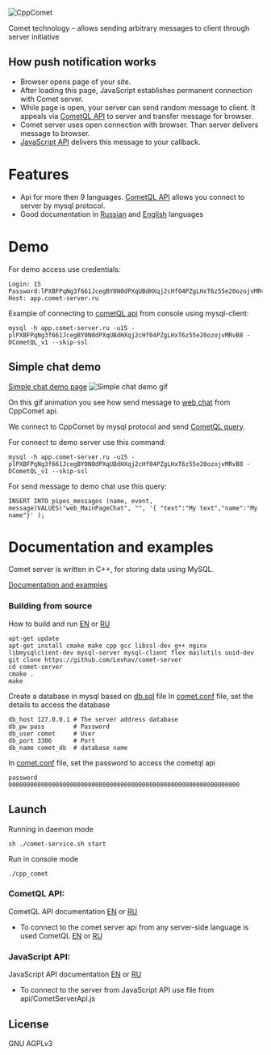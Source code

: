 ![CppComet](https://comet-server.com/img/CppComet.png)

Comet technology – allows sending arbitrary messages to client through server initiative

## How push notification works

* Browser opens page of your site.
* After loading this page, JavaScript establishes permanent connection with Comet server.
* While page is open, your server can send random message to client. It appeals via [CometQL API](http://comet-server.org/doku.php/en:comet:cometql) to server and transfer message for browser.
* Comet server uses open connection with browser. Than server delivers message to browser.
* [JavaScript API](http://comet-server.org/doku.php/en:comet:javascript_api) delivers this message to your callback.

# Features

* Api for more then 9 languages. [CometQL API](http://comet-server.org/doku.php/en:comet:cometql) allows you connect to server by mysql protocol.
* Good documentation in [Russian](http://comet-server.org/doku.php/ru) and [English](http://comet-server.org/doku.php/en) languages

# Demo
 
For demo access use credentials:
```
Login: 15
Password:lPXBFPqNg3f661JcegBY0N0dPXqUBdHXqj2cHf04PZgLHxT6z55e20ozojvMRvB8
Host: app.comet-server.ru
```

Example of connecting to [cometQL api](http://comet-server.org/doku.php/en:comet:cometql) from console using mysql-client:
```
mysql -h app.comet-server.ru -u15 -plPXBFPqNg3f661JcegBY0N0dPXqUBdHXqj2cHf04PZgLHxT6z55e20ozojvMRvB8 -DCometQL_v1 --skip-ssl
```
## Simple chat demo

[Simple chat demo page](http://comet-server.com/doc/CometQL/MainPageChat/index.php)
![Simple chat demo gif](https://comet-server.com/doc/CometQL/CometQL-demo.gif)

On this gif animation you see how send message to [web chat](http://comet-server.com/doc/CometQL/MainPageChat/index.php) from CppComet api.

We connect to CppComet by mysql protocol and send [CometQL query](http://comet-server.org/doku.php/en:comet:cometql).

For connect to demo server use this command:
```
mysql -h app.comet-server.ru -u15 -plPXBFPqNg3f661JcegBY0N0dPXqUBdHXqj2cHf04PZgLHxT6z55e20ozojvMRvB8 -DCometQL_v1 --skip-ssl
```
For send message to demo chat use this query:
```
INSERT INTO pipes_messages (name, event, message)VALUES("web_MainPageChat", "", '{ "text":"My text","name":"My name"}' );
```

# Documentation and examples

Comet server is written in C++, for storing data using MySQL.   

[Documentation and examples](http://comet-server.org/)
  
### Building from source

How to build and run [EN](http://comet-server.org/doku.php/en:comet:building-from-source) or [RU](http://comet-server.org/doku.php/comet:building-from-source)

```
apt-get update
apt-get install cmake make cpp gcc libssl-dev g++ nginx libmysqlclient-dev mysql-server mysql-client flex mailutils uuid-dev 
git clone https://github.com/Levhav/comet-server
cd comet-server
cmake .
make
```

Create a database in mysql based on [db.sql](https://github.com/Levhav/comet-server/blob/master/db.sql) file
In [comet.conf](https://github.com/Levhav/comet-server/blob/master/comet.conf) file, set the details to access the database

```
db_host 127.0.0.1 # The server address database
db_pw pass        # Password
db_user comet     # User
db_port 3306      # Port
db_name comet_db  # database name
```

In [comet.conf](https://github.com/Levhav/comet-server/blob/master/comet.conf) file, set the password to access the cometql api
```
password 0000000000000000000000000000000000000000000000000000000000000000 
```

## Launch

Running in daemon mode

```
sh ./comet-service.sh start
```

Run in console mode
```
./cpp_comet
```

### CometQL API: 

CometQL API documentation [EN](http://comet-server.org/doku.php/en:comet:cometql) or [RU](http://comet-server.org/doku.php/comet:cometql)

 - To connect to the comet server api from any server-side language is used CometQL [EN](http://comet-server.org/doku.php/en:comet:cometql) or [RU](http://comet-server.org/doku.php/comet:cometql)
 
### JavaScript API: 

JavaScript API documentation [EN](http://comet-server.org/doku.php/en:comet:javascript_api) or [RU](http://comet-server.org/doku.php/comet:javascript_api)

- To connect to the server from JavaScript API use file from api/CometServerApi.js

License
----

GNU AGPLv3

 
